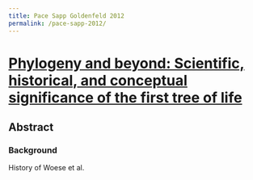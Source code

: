 ```yaml
---
title: Pace Sapp Goldenfeld 2012
permalink: /pace-sapp-2012/
---
```

# [Phylogeny and beyond: Scientific, historical, and conceptual significance of the first tree of life](https://www.pnas.org/content/109/4/1011)

## Abstract
### Background
 History of Woese et al.